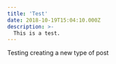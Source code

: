 ```yaml
---
title: 'Test'
date: 2018-10-19T15:04:10.000Z
description: >-
  This is a test.
---
```


Testing creating a new type of post
